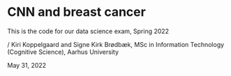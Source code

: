 # CNN and breast cancer

This is the code for our data science exam, Spring 2022 

/ Kiri Koppelgaard and Signe Kirk Brødbæk, MSc in Information Technology (Cognitive Science), Aarhus University

May 31, 2022

